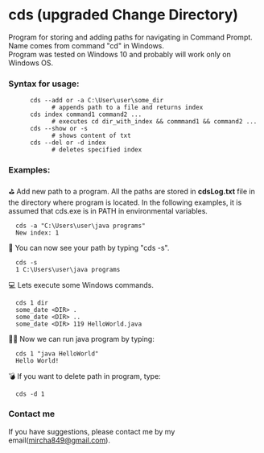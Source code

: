 # cds (upgraded Change Directory) 
Program for storing and adding paths for navigating in Command Prompt. Name comes from command "cd" in Windows.  
Program was tested on Windows 10 and probably will work only on Windows OS.
### Syntax for usage:
```
      cds --add or -a C:\User\user\some_dir
            # appends path to a file and returns index
      cds index command1 command2 ...
            # executes cd dir_with_index && commmand1 && command2 ...
      cds --show or -s
            # shows content of txt
      cds --del or -d index
            # deletes specified index
```
### Examples:  
⛳ Add new path to a program. All the paths are stored in **cdsLog.txt** file in the directory where program is located. In the following examples, it is assumed that cds.exe is in PATH in environmental variables.   

```
  cds -a "C:\Users\user\java programs"  
  New index: 1
```
👀 You can now see your path by typing "cds -s".
```
  cds -s
  1 C:\Users\user\java programs
```
💻 Lets execute some Windows commands.
```
  cds 1 dir
  some_date <DIR> .
  some_date <DIR> ..
  some_date <DIR> 119 HelloWorld.java
```
🏃‍♂️ Now we can run java program by typing:
```
  cds 1 "java HelloWorld"
  Hello World!
```
💣 If you want to delete path in program, type:
```
  cds -d 1 
```
### Contact me
If you have suggestions, please contact me by my email(mircha849@gmail.com).
